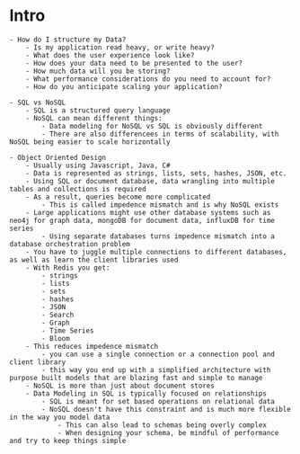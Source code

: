 # Intro

    - How do I structure my Data?
        - Is my application read heavy, or write heavy?
        - What does the user experience look like?
        - How does your data need to be presented to the user?
        - How much data will you be storing?
        - What performance considerations do you need to account for?
        - How do you anticipate scaling your application?

    - SQL vs NoSQL
        - SQL is a structured query language
        - NoSQL can mean different things:
            - Data modeling for NoSQL vs SQL is obviously different
            - There are also differencees in terms of scalability, with NoSQL being easier to scale horizontally

    - Object Oriented Design
        - Usually using Javascript, Java, C#
        - Data is represented as strings, lists, sets, hashes, JSON, etc.
        - Using SQL or document database, data wrangling into multiple tables and collections is required
        - As a result, queries become more complicated
            - This is called impedence mismatch and is why NoSQL exists
        - Large applications might use other database systems such as neo4j for graph data, mongoDB for document data, influxDB for time series
            - Using separate databases turns impedence mismatch into a database orchestration problem
        - You have to juggle multiple connections to different databases, as well as learn the client libraries used
        - With Redis you get:
            - strings
            - lists
            - sets
            - hashes
            - JSON
            - Search
            - Graph
            - Time Series
            - Bloom
        - This reduces impedence mismatch
            - you can use a single connection or a connection pool and client library
            - this way you end up with a simplified architecture with purpose built models that are blazing fast and simple to manage
        - NoSQL is more than just about document stores
        - Data Modeling in SQL is typically focused on relationships
            - SQL is meant for set based operations on relational data
            - NoSQL doesn't have this constraint and is much more flexible in the way you model data
                - This can also lead to schemas being overly complex
                - When designing your schema, be mindful of performance and try to keep things simple
